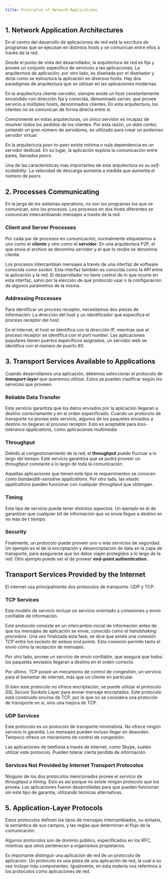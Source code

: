 ```yaml
---
title: Principles of Network Applications
---
```


## 1. Network Application Architectures

En el centro del desarrollo de aplicaciones de red está la escritura de programas que se ejecutan en distintos hosts y se comunican entre ellos a través de la red.

Desde el punto de vista del desarrollador, la arquitectura de red es fija y provee un conjunto específico de servicios a las aplicaciones. La arquitectura de aplicación, por otro lado, es diseñada por el diseñador y dicta como se estructura la aplicación en diversos hosts. Hay dos paradigmas de arquitectura que se utilizan en las aplicaciones modernas.

En la arquitectura cliente-servidor, siempre existe un host constantemente encendido con dirección fija y conocida, denominado *server,* que provee servicio a múltiples hosts, denominados clientes. En esta arquitectura, los clientes no se comunican de forma directa entre sí.

Comúnmente en estas arquitecturas, un único servidor es incapaz de resolver todos los pedidos de los clientes. Por esta razón, un *data center,* juntando un gran número de servidores, es utilizado para crear un poderoso servidor virtual.

En la arquitectura *peer-to-peer* existe mínima o nula dependencia en un servidor dedicad. En su lugar, la aplicación explota la comunicación entre pares, llamados *peers*.

Una de las características más importantes de esta arquitectura es su *self-scalability*. La velocidad de descarga aumenta a medida que aumenta el número de *peers.*

## 2. Processes Communicating

En la jerga de los sistemas operativos, no son los programas los que se comunican, sino los procesos. Los procesos en dos hosts diferentes se comunican intercambiando mensajes a través de la red.

### Client and Server Processes

Por cada par de procesos en comunicación, normalmente etiquetamos a uno como el **cliente** y otro como el **servidor**. En una arquitectura P2P, el que envía el archivo se denomina servidor y el que lo recibe se denomina cliente.

Los procesos intercambian mensajes a través de una interfaz de software conocida como *socket*. Esta interfaz también es conocida como la API entre la aplicación y la red. El desarrollador no tiene control de lo que ocurre en esta interfaz, salvo por la elección de que protocolo usar o la configuración de algunos parámetros de la misma.

### Addressing Processes

Para identificar un proceso receptor, necesitamos dos piezas de información: La dirección del host y un identificador que especifica el proceso receptor del host.

En el internet, el host se identifica con la dirección IP, mientras que el proceso receptor se identifica con el *port number.* Las aplicaciones populares tienen puertos específicos asignados, un servidor web se identifica con el número de puerto 80.

## 3. Transport Services Available to Applications

Cuando desarrollamos una aplicación, debemos seleccionar el protocolo de ***transport-layer*** que queremos utilizar. Estos se pueden clasificar según los servicios que proveen.

### Reliable Data Transfer

Este servicio garantiza que los datos enviados por la aplicación llegaran a destino correctamente y en el orden especificado. Cuando un protocolo de transporte no provee este servicio, algunos de los paquetes enviados a destino no llegaran al proceso receptor. Esto es aceptable para *loss-tolerance applications,* como aplicaciones multimedia

### Throughput

Debido al congestionamiento de la red, el **throughput** puede fluctuar a lo largo del tiempo. Este servicio garantiza que se podrá proveer un *throughput* constante a lo largo de toda la comunicación.

Aquellas aplicaciones que tienen este tipo re requerimientos se conocen como *bandwidth-sensitive applications*. Por otro lado, las *elastic applications* pueden funcionar con cualquier *throughput* que obtengan.

### Timing

Este tipo de servicio puede tener distintos aspectos. Un ejemplo es el de garantizar que cualquier bit de información que se envía llegue a destino en no más de $t$ tiempo.

### Security

Finalmente, un protocolo puede proveer uno o más servicios de seguridad. Un ejemplo es el de la encriptación y desencriptación de data en la capa de transporte, para asegurarse que los datos viajen protegidos a lo largo de la red. Otro ejemplo puede ser el de proveer **end-point authentication.**

## Transport Services Provided by the Internet

El internet usa principalmente dos protocolos de transporte. UDP y TCP.

### TCP Services

Este modelo de servicio incluye un servicio orientado a conexiones y envío confiable de información.

Este protocolo consiste en un intercambio inicial de información antes de que los mensajes de aplicación se envíe, conocido como el *handshaking procedure*. Una vez finalizada esta fase, se dice que existe una conexión TCP entre los *sockets* de ambos *end points*. Esta conexión permite tanto el envío como la recepción de mensajes.

Por otro lado, provee un servicio de envío confiable, que asegura que todos los paquetes enviados llegaran a destino en el orden correcto.

Por último, TCP posee un mecanismo de control de congestión, un servicio para el bienestar de internet, más que un cliente en particular.

Si bien este protocolo no ofrece encriptación, se puede utilizar el protocolo *SSL Secure Sockets Layer* para enviar mensaje encriptados. Este protocolo está construido encima de TCP, por lo que no se considera una protocolo de transporte en sí, sino una mejora de TCP.

### UDP Services

Este protocolo es un protocolo de transporte minimalista. No ofrece ningún servicio ni garantía. Los mensajes pueden incluso llegar en desorden. Tampoco ofrece un mecanismo de control de congestión.

Las aplicaciones de telefonía a través de internet, como Skype, suelen utilizar este protocolo. Pueden tolerar cierta perdida de información.

### Services Not Provided by Internet Transport Protocolos

Ninguno de los dos protocolos mencionados provee el servicio de *throughput* o *timing.* Esto es así porque no existe ningún protocolo que los provea. Las aplicaciones fueron desarrolladas para que puedan funcionan sin este tipo de garantía, utilizando técnicas alternativas.

## 5. Application-Layer Protocols

Estos protocolos definen los tipos de mensajes intercambiados, su sintaxis, la semántica de sus campos, y las reglas que determinan el flujo de la comunicación.

Algunos protocolos son de dominio público, especificados en los RFC, mientras que otros pertenecen a organismos propietarios.

Es importante distinguir una aplicación de red de un protocolo de aplicación. Un protocolo es una pieza de una aplicación de red, la cual a su vez incluye más componentes. Igualmente, en esta materia nos referimos a los protocolos como aplicaciones de red.
